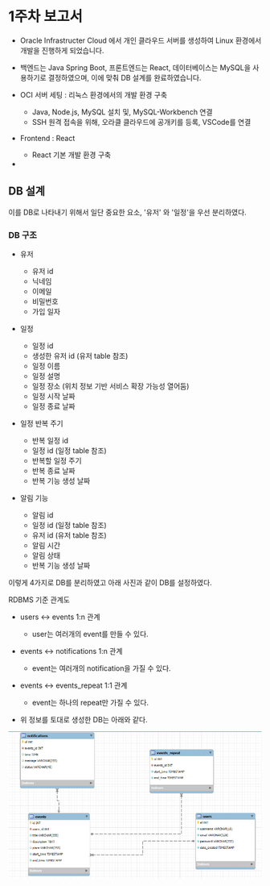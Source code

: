 # 1주차 보고서

- Oracle Infrastructer Cloud 에서 개인 클라우드 서버를 생성하여 Linux 환경에서 개발을 진행하게 되었습니다.
- 백엔드는 Java Spring Boot, 프론트엔드는 React, 데이터베이스는 MySQL을 사용하기로 결정하였으며, 이에 맞춰 DB 설계를 완료하였습니다.

- OCI 서버 세팅 : 리눅스 환경에서의 개발 환경 구축
  - Java, Node.js, MySQL 설치 및, MySQL-Workbench 연결
  - SSH 원격 접속을 위해, 오라클 클라우드에 공개키를 등록, VSCode를 연결
- Frontend : React 
  - React 기본 개발 환경 구축
- 


## DB 설계

이를 DB로 나타내기 위해서 일단 중요한 요소, '유저' 와 '일정'을 우선 분리하였다.

### DB 구조

- 유저
  - 유저 id
  - 닉네임
  - 이메일
  - 비밀번호
  - 가입 일자

- 일정
  - 일정 id
  - 생성한 유저 id (유저 table 참조)
  - 일정 이름
  - 일정 설명
  - 일정 장소 (위치 정보 기반 서비스 확장 가능성 열어둠)
  - 일정 시작 날짜
  - 일정 종료 날짜

- 일정 반복 주기
  - 반복 일정 id
  - 일정 id (일정 table 참조)
  - 반복할 일정 주기
  - 반복 종료 날짜
  - 반복 기능 생성 날짜

- 알림 기능
  - 알림 id
  - 일정 id (일정 table 참조)
  - 유저 id (유저 table 참조)
  - 알림 시간
  - 알림 상태
  - 반복 기능 생성 날짜

이렇게 4가지로 DB를 분리하였고 아래 사진과 같이 DB를 설정하였다.

RDBMS 기준 관계도
- users <-> events 1:n 관계
  - user는 여러개의 event를 만들 수 있다.
- events <-> notifications 1:n 관계
  - event는 여러개의 notification을 가질 수 있다.
- events <-> events_repeat 1:1 관계
  - event는 하나의 repeat만 가질 수 있다.

- 위 정보를 토대로 생성한 DB는 아래와 같다.

<img src="./DB.png" title="DB"/>